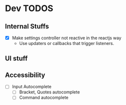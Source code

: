 # Dev TODOS

## Internal Stuffs

- [x] Make settings controller not reactive in the reactjs way
  - Use updaters or callbacks that trigger listeners.


## UI stuff

## Accessibility

- [ ] Input Autocomplete
  - [ ] Bracket, Quotes autocomplete
  - [ ] Command autocomplete